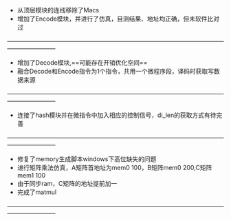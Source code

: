 + 从顶层模块的连线移除了Macs
+ 增加了Encode模块，并进行了仿真，目测结果、地址均正确，但未软件比对过

————————————————————————————————————————————

+ 增加了Decode模块,==可能存在开销优化空间== 
+ 融合Decode和Encode指令为1个指令，共用一个微程序段，译码时获取写数据来源

————————————————————————————————————————————

+ 连接了hash模块并在微指令中加入相应的控制信号，di_len的获取方式有待完善

————————————————————————————————————————————

+ 修复了memory生成脚本windows下高位缺失的问题
+ 进行矩阵乘法仿真，A矩阵首地址为mem0 100，B矩阵mem0 200,C矩阵mem1 100
+ 由于同步ram，C矩阵的地址提前加一
+ 完成了matmul

————————————————————————————————————————————

